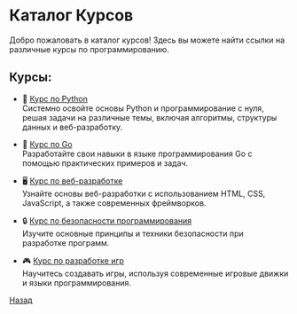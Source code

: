 # Каталог Курсов

Добро пожаловать в каталог курсов! Здесь вы можете найти ссылки на различные курсы по программированию.

## Курсы:

- 🐍 [Курс по Python](LEARN_PYTHON.md)  
  Системно освойте основы Python и программирование с нуля, решая задачи на различные темы, включая алгоритмы, структуры данных и веб-разработку.

- 🚀 [Курс по Go](LEARN_GO.md)  
  Разработайте свои навыки в языке программирования Go с помощью практических примеров и задач.

- 🖥️ [Курс по веб-разработке](ссылка-на-курс-web.md)  
  Узнайте основы веб-разработки с использованием HTML, CSS, JavaScript, а также современных фреймворков.

- 🔒 [Курс по безопасности программирования](ссылка-на-курс-security.md)  
  Изучите основные принципы и техники безопасности при разработке программ.

- 🎮 [Курс по разработке игр](ссылка-на-курс-game.md)  
  Научитесь создавать игры, используя современные игровые движки и языки программирования.


[Назад](../README.md)